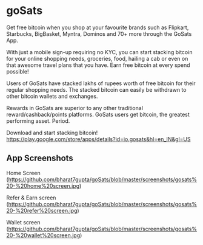 # goSats

Get free bitcoin when you shop at your favourite brands such as Flipkart, Starbucks, BigBasket, Myntra, Dominos and 70+ more through the GoSats App.

With just a mobile sign-up requiring no KYC, you can start stacking bitcoin for your online shopping needs, groceries, food, hailing a cab or even on that awesome travel plans that you have. Earn free bitcoin at every spend possible!

Users of GoSats have stacked lakhs of rupees worth of free bitcoin for their regular shopping needs.
The stacked bitcoin can easily be withdrawn to other bitcoin wallets and exchanges.

Rewards in GoSats are superior to any other traditional reward/cashback/points platforms.
GoSats users get bitcoin, the greatest performing asset. Period.

Download and start stacking bitcoin!
https://play.google.com/store/apps/details?id=io.gosats&hl=en_IN&gl=US

## App Screenshots
Home Screen
(https://github.com/bharat7gupta/goSats/blob/master/screenshots/gosats%20-%20home%20screen.jpg)

Refer & Earn screen
(https://github.com/bharat7gupta/goSats/blob/master/screenshots/gosats%20-%20refer%20screen.jpg)

Wallet screen
(https://github.com/bharat7gupta/goSats/blob/master/screenshots/gosats%20-%20wallet%20screen.jpg)
